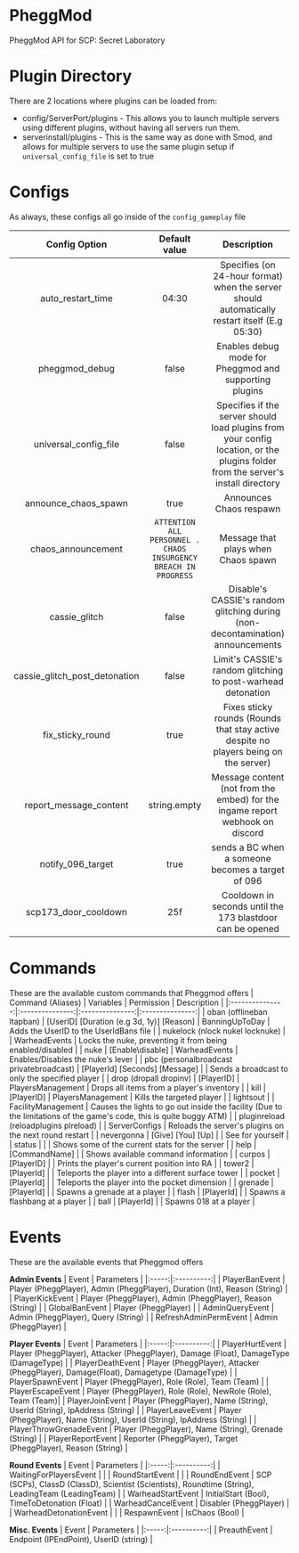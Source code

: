# PheggMod
 
PheggMod API for SCP: Secret Laboratory

# Plugin Directory
There are 2 locations where plugins can be loaded from:
 - config/ServerPort/plugins - This allows you to launch multiple servers using different plugins, without having all servers run them.
 - serverinstall/plugins - This is the same way as done with Smod, and allows for multiple servers to use the same plugin setup if `universal_config_file` is set to true


# Configs
As always, these configs all go inside of the `config_gameplay` file

| Config Option | Default value  | Description  |
|:-------------:|:---------------:|:---------------:|
| auto_restart_time | 04:30 | Specifies (on 24-hour format) when the server should automatically restart itself (E.g 05:30) |
| pheggmod_debug | false | Enables debug mode for Pheggmod and supporting plugins |
| universal_config_file | false | Specifies if the server should load plugins from your config location, or the plugins folder from the server's install directory |
| announce_chaos_spawn | true | Announces Chaos respawn |
| chaos_announcement | `ATTENTION ALL PERSONNEL . CHAOS INSURGENCY BREACH IN PROGRESS` | Message that plays when Chaos spawn |
| cassie_glitch | false | Disable's CASSIE's random glitching during (non-decontamination) announcements |
| cassie_glitch_post_detonation | false | Limit's CASSIE's random glitching to post-warhead detonation |
| fix_sticky_round | true | Fixes sticky rounds (Rounds that stay active despite no players being on the server) |
| report_message_content | string.empty | Message content (not from the embed) for the ingame report webhook on discord |
| notify_096_target | true | sends a BC when a someone becomes a target of 096 |
| scp173_door_cooldown | 25f | Cooldown in seconds until the 173 blastdoor can be opened |

# Commands
These are the available custom commands that Pheggmod offers
| Command (Aliases) | Variables | Permission | Description |
|:---------------:|:---------------:|:---------------:|:---------------:|
| oban (offlineban ltapban) | [UserID] [Duration (e.g 3d, 1y)] [Reason] | BanningUpToDay | Adds the UserID to the UserIdBans file |
| nukelock (nlock nukel locknuke) |  | WarheadEvents | Locks the nuke, preventing it from being enabled/disabled |
| nuke | [Enable\disable] | WarheadEvents | Enables/Disables the nuke's lever |
| pbc (personalbroadcast privatebroadcast) | [PlayerId] [Seconds] [Message] |  | Sends a broadcast to only the specified player |
| drop (dropall dropinv) | [PlayerID] | PlayersManagement | Drops all items from a player's inventory |
| kill | [PlayerID] | PlayersManagement | Kills the targeted player |
| lightsout | | FacilityManagement | Causes the lights to go out inside the facility (Due to the limitations of the game's code, this is quite buggy ATM) |
| pluginreload (reloadplugins plreload) | | ServerConfigs | Reloads the server's plugins on the next round restart |
| nevergonna | [Give] [You] [Up] | | See for yourself |
| status | | | Shows some of the current stats for the server |
| help | [CommandName] | | Shows available command information |
| curpos | [PlayerID] | | Prints the player's current position into RA |
| tower2 | [PlayerId] | | Teleports the player into a different surface tower |
| pocket | [PlayerId] | | Teleports the player into the pocket dimension |
| grenade |[PlayerId] | | Spawns a grenade at a player |
| flash | [PlayerId] | | Spawns a flashbang at a player |
| ball | [PlayerId] | | Spawns 018 at a player |

# Events
These are the available events that Pheggmod offers

**Admin Events**
| Event | Parameters |
|:-----:|:----------:|
| PlayerBanEvent | Player (PheggPlayer), Admin (PheggPlayer), Duration (Int), Reason (String) |
| PlayerKickEvent | Player (PheggPlayer), Admin (PheggPlayer), Reason (String) |
| GlobalBanEvent | Player (PheggPlayer) |
| AdminQueryEvent | Admin (PheggPlayer), Query (String) |
| RefreshAdminPermEvent | Admin (PheggPlayer) |

**Player Events**
| Event | Parameters |
|:-----:|:----------:|
| PlayerHurtEvent | Player (PheggPlayer), Attacker (PheggPlayer), Damage (Float), DamageType (DamageType) |
| PlayerDeathEvent | Player (PheggPlayer), Attacker (PheggPlayer), Damage(Float), Damagetype (DamageType) |
| PlayerSpawnEvent | Player (PheggPlayer), Role (Role), Team (Team) |
| PlayerEscapeEvent | Player (PheggPlayer), Role (Role), NewRole (Role), Team (Team)|
| PlayerJoinEvent | Player (PheggPlayer), Name (String), UserId (String), IpAddress (String) |
| PlayerLeaveEvent | Player (PheggPlayer), Name (String), UserId (String), IpAddress (String) |
| PlayerThrowGrenadeEvent | Player (PheggPlayer), Name (String), Grenade (String) |
| PlayerReportEvent | Reporter (PheggPlayer), Target (PheggPlayer), Reason (String) |

**Round Events**
| Event | Parameters |
|:-----:|:----------:|
| WaitingForPlayersEvent | |
| RoundStartEvent |  |
| RoundEndEvent | SCP (SCPs), ClassD (ClassD), Scientist (Scientists), Roundtime (String), LeadingTeam (LeadingTeam) |
| WarheadStartEvent | InitialStart (Bool), TimeToDetonation (Float) |
| WarheadCancelEvent | Disabler (PheggPlayer) |
| WarheadDetonationEvent |  |
| RespawnEvent | IsChaos (Bool) |

**Misc. Events**
| Event | Parameters |
|:-----:|:----------:|
| PreauthEvent | Endpoint (IPEndPoint), UserID (string) |

